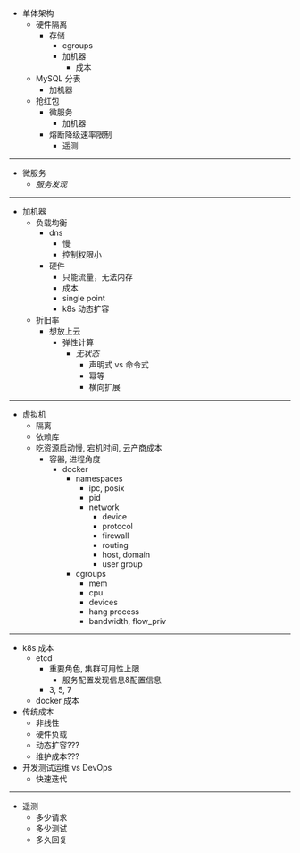 + 单体架构
    * 硬件隔离
        - 存储
            + cgroups
            + 加机器
                * 成本
    * MySQL 分表
        - 加机器
    * 抢红包
        - 微服务
            + 加机器
        - 熔断降级速率限制
            + 遥测

---
+ 微服务
    * _服务发现_

---
+ 加机器
    * 负载均衡
        - dns
            + 慢
            + 控制权限小
        - 硬件
            + 只能流量，无法内存
            + 成本
            + single point
            + k8s 动态扩容
    * 折旧率
        - 想放上云
            + 弹性计算
                * _无状态_
                    - 声明式 vs 命令式
                    - 幂等
                    - 横向扩展

---
+ 虚拟机
    * 隔离
    * 依赖库
    * 吃资源启动慢, 宕机时间, 云产商成本
        - 容器, 进程角度
            + docker
                * namespaces
                    - ipc, posix
                    - pid
                    - network
                        + device
                        + protocol
                        + firewall
                        + routing
                        + host, domain
                        + user group
                * cgroups
                    - mem
                    - cpu
                    - devices
                    - hang process
                    - bandwidth, flow_priv

---
+ k8s 成本
    * etcd 
        - 重要角色, 集群可用性上限
            + 服务配置发现信息&配置信息
        - 3, 5, 7
    * docker 成本
+ 传统成本
    + 非线性
    + 硬件负载
    + 动态扩容???
    + 维护成本???
+ 开发测试运维 vs DevOps
    * 快速迭代

---
+ 遥测
    * 多少请求
    * 多少测试
    * 多久回复